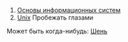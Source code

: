 1. [Основы информационных систем](https://intuit.ru/studies/courses/2192/31/info) 
2. [Unix](https://intuit.ru/studies/courses/22/22/info) 
	Пробежать глазами




Может быть когда-нибудь:
[Шень](https://www.youtube.com/watch?v=yyafe79r_tU&list=PL-_cKNuVAYAU00v9dPAaXYKzjEo-4wXcX)